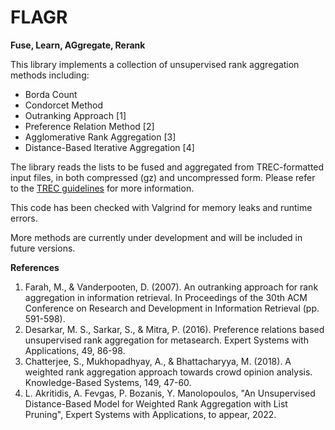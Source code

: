 # FLAGR
**Fuse, Learn, AGgregate, Rerank**

This library implements a collection of unsupervised rank aggregation methods including:
* Borda Count
* Condorcet Method
* Outranking Approach [1]
* Preference Relation Method [2]
* Agglomerative Rank Aggregation [3]
* Distance-Based Iterative Aggregation [4]

The library reads the lists to be fused and aggregated from TREC-formatted input files, in both compressed (gz) and uncompressed form. Please refer to the [TREC guidelines](https://trec.nist.gov/) for more information. 

This code has been checked with Valgrind for memory leaks and runtime errors.

More methods are currently under development and will be included in future versions.

**References**
1. Farah, M., & Vanderpooten, D. (2007). An outranking approach for rank aggregation in information retrieval. In Proceedings of the 30th ACM Conference on Research and Development in Information Retrieval (pp. 591-598).
2. Desarkar, M. S., Sarkar, S., & Mitra, P. (2016). Preference relations based unsupervised rank aggregation for metasearch. Expert Systems with Applications, 49, 86-98.
3. Chatterjee, S., Mukhopadhyay, A., & Bhattacharyya, M. (2018). A weighted rank aggregation approach towards crowd opinion analysis. Knowledge-Based Systems, 149, 47-60.
4. L. Akritidis, A. Fevgas, P. Bozanis, Y. Manolopoulos, "An Unsupervised Distance-Based Model for Weighted Rank Aggregation with List Pruning", Expert Systems with Applications, to appear, 2022. 
